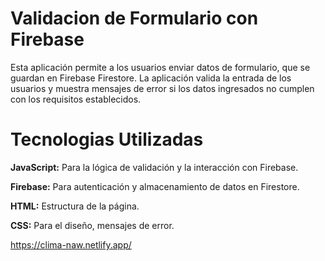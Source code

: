 
# Validacion de Formulario con Firebase

Esta aplicación permite a los usuarios enviar datos de formulario, que se guardan en Firebase Firestore. La aplicación valida la entrada de los usuarios y muestra mensajes de error si los datos ingresados no cumplen con los requisitos establecidos.

# Tecnologias Utilizadas

**JavaScript:** Para la lógica de validación y la interacción con Firebase.

**Firebase:** Para autenticación y almacenamiento de datos en Firestore.

**HTML:** Estructura de la página.

**CSS:** Para el diseño, mensajes de error.


https://clima-naw.netlify.app/

